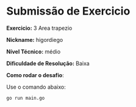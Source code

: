 # Submissão de Exercicio

**Exercicio:** 3 Area trapezio

**Nickname:** higordiego

**Nível Técnico:** médio

**Dificuldade de Resolução:** Baixa

**Como rodar o desafio**:

Use o comando abaixo:

```bash
go run main.go
```
